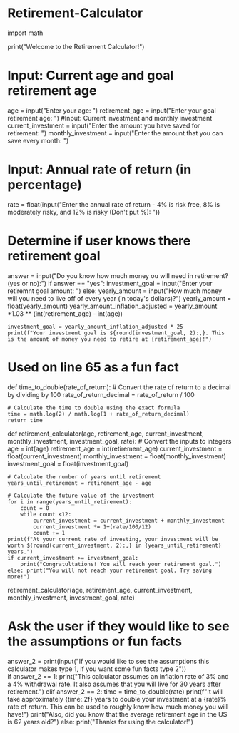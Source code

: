# Retirement-Calculator
import math

print("Welcome to the Retirement Calculator!")


# Input: Current age and goal retirement age
age = input("Enter your age: ")
retirement_age = input("Enter your goal retirement age: ")
#Input: Current investment and monthly investment
current_investment = input("Enter the amount you have saved for retirement: ")
monthly_investment = input("Enter the amount that you can save every month: ")
# Input: Annual rate of return (in percentage)
rate = float(input("Enter the annual rate of return - 4% is risk free, 8% is moderately risky, and 12% is risky (Don't put %): "))

# Determine if user knows there retirement goal
answer = input("Do you know how much money ou will need in retirement? (yes or no):")
if answer == "yes": investment_goal = input("Enter your retiremnt goal amount: ")
else: 
    yearly_amount = input("How much money will you need to live off of every year (in today's dollars)?")
    yearly_amount = float(yearly_amount)
    yearly_amount_inflation_adjusted = yearly_amount *1.03 ** (int(retirement_age) - int(age))
        
    investment_goal = yearly_amount_inflation_adjusted * 25
    print(f"Your investment goal is ${round(investment_goal, 2):,}. This is the amount of money you need to retire at {retirement_age}!")

# Used on line 65 as a fun fact
def time_to_double(rate_of_return):
    # Convert the rate of return to a decimal by dividing by 100
    rate_of_return_decimal = rate_of_return / 100
    
    # Calculate the time to double using the exact formula
    time = math.log(2) / math.log(1 + rate_of_return_decimal)
    return time

def retirement_calculator(age, retirement_age, current_investment, monthly_investment, investment_goal, rate):
    # Convert the inputs to integers
    age = int(age)
    retirement_age = int(retirement_age)
    current_investment = float(current_investment)
    monthly_investment = float(monthly_investment)
    investment_goal = float(investment_goal)

    # Calculate the number of years until retirement
    years_until_retirement = retirement_age - age

    # Calculate the future value of the investment
    for i in range(years_until_retirement):
        count = 0
        while count <12:
            current_investment = current_investment + monthly_investment
            current_investment *= 1+(rate/100/12)
            count += 1
    print(f"At your current rate of investing, your investment will be worth ${round(current_investment, 2):,} in {years_until_retirement} years.")
    if current_investment >= investment_goal:
        print("Congratultations! You will reach your retirement goal.")
    else: print("You will not reach your retirement goal. Try saving more!")

retirement_calculator(age, retirement_age, current_investment, monthly_investment, investment_goal, rate)

# Ask the user if they would like to see the assumptions or fun facts
answer_2 = print(input("If you would like to see the assumptions this calculator makes type 1, if you want some fun facts type 2"))    
if answer_2 == 1:
    print("This calculator assumes an inflation rate of 3% and a 4% withdrawal rate. It also assumes that you will live for 30 years after retirement.")
elif answer_2 == 2:
    time = time_to_double(rate)
    print(f"It will take approximately {time:.2f} years to double your investment at a {rate}% rate of return. This can be used to roughly know how much money you will have!")
    print("Also, did you know that the average retirement age in the US is 62 years old?")
else: print("Thanks for using the calculator!")










